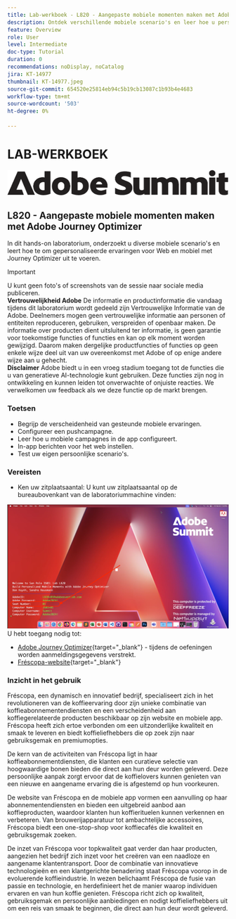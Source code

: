 ```yaml
---
title: Lab-werkboek - L820 - Aangepaste mobiele momenten maken met Adobe Journey Optimizer
description: Ontdek verschillende mobiele scenario's en leer hoe u persoonlijke ervaringen voor internet en mobiele apparaten kunt implementeren met Journey Optimizer.
feature: Overview
role: User
level: Intermediate
doc-type: Tutorial
duration: 0
recommendations: noDisplay, noCatalog
jira: KT-14977
thumbnail: KT-14977.jpeg
source-git-commit: 654520e25814eb94c5b19cb13087c1b93b4e4683
workflow-type: tm+mt
source-wordcount: '503'
ht-degree: 0%

---
```



# LAB-WERKBOEK

![Adobe Summit - alternatieve tekst](/help/summit/l820-lab-workbook/assets/adobe-summit.png "Adobe Summit")

## L820 - Aangepaste mobiele momenten maken met Adobe Journey Optimizer

In dit hands-on laboratorium, onderzoekt u diverse mobiele scenario&#39;s en leert hoe te om gepersonaliseerde ervaringen voor Web en mobiel met Journey Optimizer uit te voeren.


>[!IMPORTANT]
>
>U kunt geen foto&#39;s of screenshots van de sessie naar sociale media publiceren.
><br>
>**Vertrouwelijkheid Adobe**
>De informatie en productinformatie die vandaag tijdens dit laboratorium wordt gedeeld zijn Vertrouwelijke Informatie van de Adobe.
>Deelnemers mogen geen vertrouwelijke informatie aan personen of entiteiten reproduceren, gebruiken, verspreiden of openbaar maken.
>De informatie over producten dient uitsluitend ter informatie, is geen garantie voor toekomstige functies of functies en kan op elk moment worden gewijzigd. Daarom maken dergelijke productfuncties of functies op geen enkele wijze deel uit van uw overeenkomst met Adobe of op enige andere wijze aan u gehecht.
><br>
>**Disclaimer**
>Adobe biedt u in een vroeg stadium toegang tot de functies die u van generatieve AI-technologie kunt gebruiken. Deze functies zijn nog in ontwikkeling en kunnen leiden tot onverwachte of onjuiste reacties. We verwelkomen uw feedback als we deze functie op de markt brengen.


### Toetsen

* Begrijp de verscheidenheid van gesteunde mobiele ervaringen.
* Configureer een pushcampagne.
* Leer hoe u mobiele campagnes in de app configureert.
* In-app berichten voor het web instellen.
* Test uw eigen persoonlijke scenario&#39;s.

### Vereisten

* Ken uw zitplaatsaantal: U kunt uw zitplaatsaantal op de bureaubovenkant van de laboratoriummachine vinden:

![Zitplaatsnummer](/help/summit/l820-lab-workbook/assets/locate-seat-number.png)
U hebt toegang nodig tot:

* [Adobe Journey Optimizer](https://experience.adobe.com/#/@techmarketingdemos/sname:summit-ajo-lab/journey-optimizer/home){target="_blank"}  - tijdens de oefeningen worden aanmeldingsgegevens verstrekt.
* [Fréscopa-website](https://dsn.adobe.com/p/adobe-summit-2024?token=eyJhbGciOiJIUzI1NiIsInR5cCI6IkpXVCJ9.eyJpZCI6ImFub255bW91cyIsImVtYWlsIjoiYW5vbnltb3VzQGFkb2JlLmNvbSIsImlzc3VlciI6InNoYXJlZC1saW5rIiwiYXJnb24iOnsiYWNjZXNzIjoicmVhZC1wcm9qZWN0IiwicHJvamVjdElkIjoiYWRvYmUtc3VtbWl0LTIwMjQifSwiaWF0IjoxNzEwNTI0MTIwLCJleHAiOjE3MTIzMzg1MjB9.q2uGVst6HjJw8SCWl-3pViNzepkdGnNCvGqZnbbkTsY){target="_blank"}


### Inzicht in het gebruik

Fréscopa, een dynamisch en innovatief bedrijf, specialiseert zich in het revolutioneren van de koffieervaring door zijn unieke combinatie van koffieabonnementendiensten en een verscheidenheid aan koffiegerelateerde producten beschikbaar op zijn website en mobiele app. Fréscopa heeft zich ertoe verbonden om een uitzonderlijke kwaliteit en smaak te leveren en biedt koffieliefhebbers die op zoek zijn naar gebruiksgemak en premiumopties.

De kern van de activiteiten van Fréscopa ligt in haar koffieabonnementdiensten, die klanten een curatieve selectie van hoogwaardige bonen bieden die direct aan hun deur worden geleverd. Deze persoonlijke aanpak zorgt ervoor dat de koffielovers kunnen genieten van een nieuwe en aangename ervaring die is afgestemd op hun voorkeuren.

De website van Fréscopa en de mobiele app vormen een aanvulling op haar abonnementendiensten en bieden een uitgebreid aanbod aan koffieproducten, waardoor klanten hun koffierituelen kunnen verkennen en verbeteren. Van brouwerijapparatuur tot ambachtelijke accessoires, Fréscopa biedt een one-stop-shop voor koffiecafés die kwaliteit en gebruiksgemak zoeken.

De inzet van Fréscopa voor topkwaliteit gaat verder dan haar producten, aangezien het bedrijf zich inzet voor het creëren van een naadloze en aangename klantentransport. Door de combinatie van innovatieve technologieën en een klantgerichte benadering staat Fréscopa voorop in de evoluerende koffieindustrie. In wezen belichaamt Fréscopa de fusie van passie en technologie, en herdefinieert het de manier waarop individuen ervaren en van hun koffie genieten. Fréscopa richt zich op kwaliteit, gebruiksgemak en persoonlijke aanbiedingen en nodigt koffieliefhebbers uit om een reis van smaak te beginnen, die direct aan hun deur wordt geleverd.

